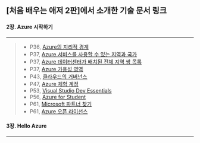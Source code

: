 ## [처음 배우는 애저 2판]에서 소개한 기술 문서 링크
#### 2장. Azure 시작하기
-----------
> + P36, [Azure의 지리적 경계](https://azure.microsoft.com/ko-kr/explore/global-infrastructure/geographies?wt.mc_id=DT-MVP-4039686)
> + P37, [Azure 서비스를 사용할 수 있는 지역과 국가](https://datacenters.microsoft.com/globe/explore?wt.mc_id=DT-MVP-4039686)
> + P37, [Azure 데이터센터가 배치된 전체 지역 쌍 목록](https://learn.microsoft.com/ko-kr/azure/reliability/cross-region-replication-azure?wt.mc_id=DT-MVP-4039686)
> + P37, [Azure 가용성 영역](https://learn.microsoft.com/ko-kr/azure/reliability/availability-zones-overview?wt.mc_id=DT-MVP-4039686)
> + P43, [클라우드의 거버넌스](https://learn.microsoft.com/ko-kr/azure/cloud-adoption-framework/govern?wt.mc_id=DT-MVP-4039686)
> + P47, [Azure 체험 계정](https://azure.microsoft.com/ko-kr/pricing/purchase-options/azure-account?wt.mc_id=DT-MVP-4039686)
> + P53, [Visual Studio Dev Essentials](https://visualstudio.microsoft.com/ko/dev-essentials?wt.mc_id=DT-MVP-4039686)
> + P56, [Azure for Student](https://azure.microsoft.com/ko-kr/pricing/offers/ms-azr-0170p?wt.mc_id=DT-MVP-4039686)
> + P61, [Microsoft 파트너 찾기](https://appsource.microsoft.com/ko-kr/marketplace/partner-dir?wt.mc_id=DT-MVP-4039686)
> + P61, [Azure 오픈 라이선스](https://azure.microsoft.com/ko-kr/pricing/offers/ms-azr-0111p?wt.mc_id=DT-MVP-4039686)

#### 3장. Hello Azure
-----------
